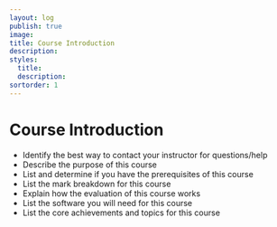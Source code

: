 ```yaml
---
layout: log
publish: true
image: 
title: Course Introduction
description: 
styles:
  title: 
  description: 
sortorder: 1
---
```

# Course Introduction

- Identify the best way to contact your instructor for questions/help
- Describe the purpose of this course
- List and determine if you have the prerequisites of this course
- List the mark breakdown for this course
- Explain how the evaluation of this course works
- List the software you will need for this course
- List the core achievements and topics for this course

